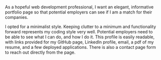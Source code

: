 As a hopeful web development professional, I want an elegant, informative portfolio page so that potential employers can see if I am a match for their companies.

I opted for a minimalist style. Keeping clutter to a minimum and functionality forward represents my coding style very well. Potential employers need to be able to see what I can do, and how I do it. This profile is easily readable, with links provided for my GitHub page, LinkedIn profile, email, a pdf of my resume, and a few deployed applications. There is also a contact page form to reach out directly from the page.
